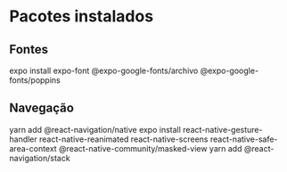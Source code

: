# Pacotes instalados
## Fontes
expo install expo-font @expo-google-fonts/archivo @expo-google-fonts/poppins

## Navegação
yarn add @react-navigation/native
expo install react-native-gesture-handler react-native-reanimated react-native-screens react-native-safe-area-context @react-native-community/masked-view
yarn add @react-navigation/stack